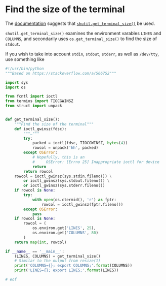 # Find the size of the terminal

The
[documentation](https://docs.python.org/3/library/os.html#querying-the-size-of-a-terminal)
suggests that
[`shutil.get_terminal_size()`](https://docs.python.org/3/library/shutil.html#shutil.get_terminal_size)
be used.

`shutil.get_terminal_size()` examines the environment varables `LINES` and
`COLUMNS`, and secondarily uses `os.get_terminal_size()` to find the size
of `stdout`.

If you wish to take into account `stdin`, `stdout`, `stderr`, as well as
`/dev/tty`, use something like

```py
#!/usr/bin/python
"""Based on https://stackoverflow.com/a/566752"""

import sys
import os

from fcntl import ioctl
from termios import TIOCGWINSZ
from struct import unpack


def get_terminal_size():
    """Find the size of the terminal"""
    def ioctl_gwinsz(fdsc):
        """…"""
        try:
            packed = ioctl(fdsc, TIOCGWINSZ, bytes(4))
            rowcol = unpack('hh', packed)
        except OSError:
            # Hopefully, this is an
            #     OSError: [Errno 25] Inappropriate ioctl for device
            return
        return rowcol
    rowcol = ioctl_gwinsz(sys.stdin.fileno()) \
        or ioctl_gwinsz(sys.stdout.fileno()) \
        or ioctl_gwinsz(sys.stderr.fileno())
    if rowcol is None:
        try:
            with open(os.ctermid(), 'r') as fptr:
                rowcol = ioctl_gwinsz(fptr.fileno())
        except OSError:
            pass
    if rowcol is None:
        rowcol = (
            os.environ.get('LINES', 25),
            os.environ.get('COLUMNS', 80)
        )
    return map(int, rowcol)

if __name__ == '__main__':
    (LINES, COLUMNS) = get_terminal_size()
    # Similar to the output from resize(1)
    print('COLUMNS={}; export COLUMNS;'.format(COLUMNS))
    print('LINES={}; export LINES;'.format(LINES))

# eof
```
